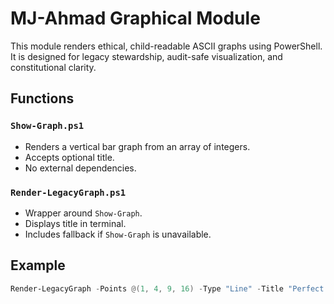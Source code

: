 # MJ-Ahmad Graphical Module

This module renders ethical, child-readable ASCII graphs using PowerShell. It is designed for legacy stewardship, audit-safe visualization, and constitutional clarity.

## Functions

### `Show-Graph.ps1`
- Renders a vertical bar graph from an array of integers.
- Accepts optional title.
- No external dependencies.

### `Render-LegacyGraph.ps1`
- Wrapper around `Show-Graph`.
- Displays title in terminal.
- Includes fallback if `Show-Graph` is unavailable.

## Example

```powershell
Render-LegacyGraph -Points @(1, 4, 9, 16) -Type "Line" -Title "Perfect Squares"

